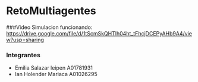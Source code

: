 # RetoMultiagentes

###Video Simulacion funcionando: 
https://drive.google.com/file/d/1tScmSkQHTlh04ht_tFhcjDCEPyAHb9A4/view?usp=sharing

### Integrantes
- Emilia Salazar leipen A01781931
- Ian Holender Mariaca A01026295
